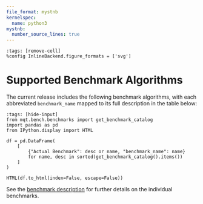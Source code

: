```yaml
---
file_format: mystnb
kernelspec:
  name: python3
mystnb:
  number_source_lines: true
---
```


```{code-cell} ipython3
:tags: [remove-cell]
%config InlineBackend.figure_formats = ['svg']
```

# Supported Benchmark Algorithms

The current release includes the following benchmark algorithms, with each abbreviated `benchmark_name` mapped to its full description in the table below:

```{code-cell} ipython3
:tags: [hide-input]
from mqt.bench.benchmarks import get_benchmark_catalog
import pandas as pd
from IPython.display import HTML

df = pd.DataFrame(
    [
        {"Actual Benchmark": desc or name, "benchmark_name": name}
        for name, desc in sorted(get_benchmark_catalog().items())
    ]
)

HTML(df.to_html(index=False, escape=False))
```

See the [benchmark description](https://www.cda.cit.tum.de/mqtbench/benchmark_description) for further details on the individual benchmarks.

